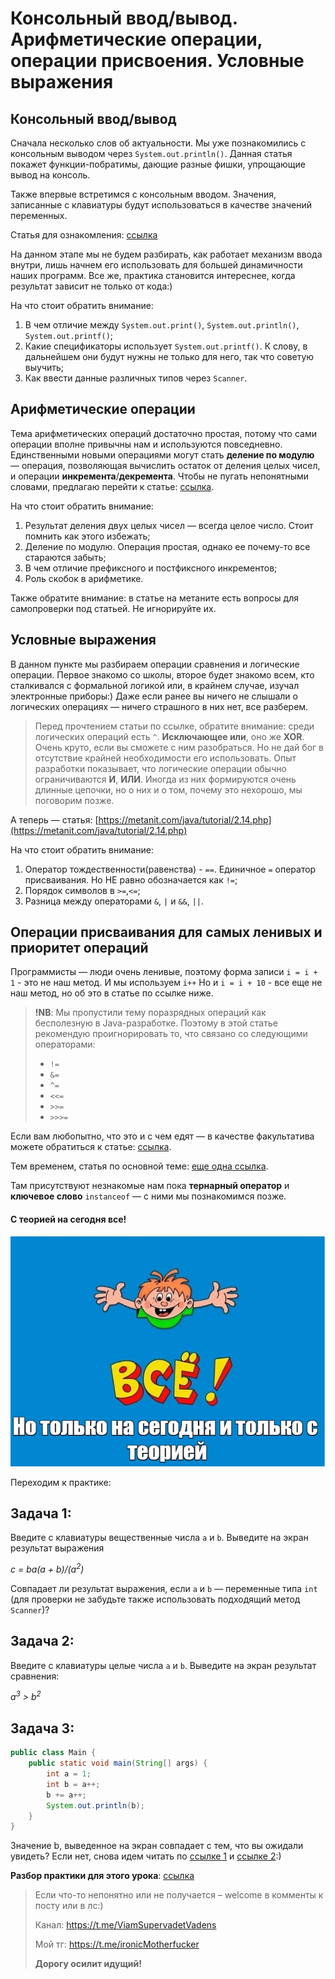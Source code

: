 # Консольный ввод/вывод. Арифметические операции, операции присвоения. Условные выражения

## Консольный ввод/вывод

Сначала несколько слов об актуальности. Мы уже познакомились с консольным выводом через `System.out.println()`. Данная
статья покажет функции-побратимы, дающие разные фишки, упрощающие вывод на консоль.

Также впервые встретимся с консольным вводом. Значения, записанные с клавиатуры будут использоваться в качестве значений
переменных.

Статья для ознакомления: [ссылка](https://metanit.com/java/tutorial/2.9.php)

На данном этапе мы не будем разбирать, как работает механизм ввода внутри, лишь начнем его использовать для большей
динамичности наших программ. Все же, практика становится интереснее, когда результат зависит не только от кода:)

На что стоит обратить внимание:

1. В чем отличие между `System.out.print()`, `System.out.println()`, `System.out.printf()`;
2. Какие спецификаторы использует `System.out.printf()`. К слову, в дальнейшем они будут нужны не только для него, так
   что советую выучить;
3. Как ввести данные различных типов через `Scanner`.

## Арифметические операции

Тема арифметических операций достаточно простая, потому что сами операции вполне привычны нам и используются
повседневно. Единственными новыми операциями могут стать **деление по модулю** — операция, позволяющая вычислить остаток
от деления целых чисел, и операции **инкремента**/**декремента**. Чтобы не пугать непонятными словами, предлагаю перейти
к статье: [ссылка](https://metanit.com/java/tutorial/2.3.php).

На что стоит обратить внимание:

1. Результат деления двух целых чисел — всегда целое число. Стоит помнить как этого избежать;
2. Деление по модулю. Операция простая, однако ее почему-то все стараются забыть;
3. В чем отличие префиксного и постфиксного инкрементов;
4. Роль скобок в арифметике.

Также обратите внимание: в статье на метаните есть вопросы для самопроверки под статьей. Не игнорируйте их.

## Условные выражения

В данном пункте мы разбираем операции сравнения и логические операции. Первое знакомо со школы, второе будет знакомо
всем, кто сталкивался с формальной логикой или, в крайнем случае, изучал электронные приборы:) Даже если ранее вы ничего
не слышали о логических операциях — ничего страшного в них нет, все разберем.

> Перед прочтением статьи по ссылке, обратите внимание: среди логических операций есть `^`. **Исключающее или**, оно
> же **XOR**. Очень круто, если вы сможете с ним разобраться. Но не дай бог в отсутствие крайней необходимости его
> использовать. Опыт разработки показывает, что логические операции обычно ограничиваются **И**, **ИЛИ**. Иногда из них
> формируются очень длинные цепочки, но о них и о том, почему это нехорошо, мы поговорим позже.

А теперь — статья: [https://metanit.com/java/tutorial/2.14.php](https://metanit.com/java/tutorial/2.14.php)

На что стоит обратить внимание:

1. Оператор тождественности(равенства) - `==`. Единичное `=` оператор присваивания. Но НЕ равно обозначается как `!=`;
2. Порядок символов в `>=`,`<=`;
3. Разница между операторами `&`, `|` и `&&`, `||`.

## Операции присваивания для самых ленивых и приоритет операций

Программисты — люди очень ленивые, поэтому форма записи `i = i + 1` - это не наш метод. И мы используем `i++` Но и
`i = i + 10` - все еще не наш метод, но об это в статье по ссылке ниже.

> **!NB**: Мы пропустили тему поразрядных операций как бесполезную в Java-разработке. Поэтому в этой статье рекомендую
> проигнорировать то, что связано со следующими операторами:
> * `!=`
> * `&=`
> * `^=`
> * `<<=`
> * `>>=`
> * `>>>=`

Если вам любопытно, что это и с чем едят — в качестве факультатива можете обратиться к
статье: [ссылка](https://metanit.com/java/tutorial/2.13.php).

Тем временем, статья по основной теме: [еще одна ссылка](https://metanit.com/java/tutorial/2.15.php).

Там присутствуют незнакомые нам пока **тернарный оператор** и **ключевое слово** `instanceof` — с ними мы познакомимся
позже.

#### С теорией на сегодня все!

![img.png](../../../commonmedia/defaultFooter.jpg)

Переходим к практике:

## Задача 1:

Введите с клавиатуры вещественные числа `a` и `b`. Выведите на экран результат выражения

_c = ba(a + b)/(a<sup>2</sup>)_

Совпадает ли результат выражения, если `a` и `b` — переменные типа `int` (для проверки не забудьте также использовать
подходящий метод `Scanner`)?

## Задача 2:

Введите с клавиатуры целые числа `a` и `b`. Выведите на экран результат сравнения:

_a<sup>3</sup> > b<sup>2</sup>_

## Задача 3:

```java
public class Main {
    public static void main(String[] args) {
        int a = 1;
        int b = a++;
        b += a++;
        System.out.println(b);
    }
}
```

Значение b, выведенное на экран совпадает с тем, что вы ожидали увидеть? Если нет, снова идем
читать по [ссылке 1](https://metanit.com/java/tutorial/2.3.php)
и [ссылке 2](https://metanit.com/java/tutorial/2.15.php):)

**Разбор практики для этого урока**: 
[ссылка](https://github.com/KFalcon2022/practical-tasks/tree/master/src/com/walking/lesson2_operators_console_io)

> Если что-то непонятно или не получается – welcome в комменты к посту или в лс:)
>
> Канал: https://t.me/ViamSupervadetVadens
>
> Мой тг: https://t.me/ironicMotherfucker
>
> **Дорогу осилит идущий!**
